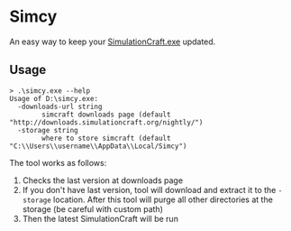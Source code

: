# Simcy

An easy way to keep your [SimulationCraft.exe](https://www.simulationcraft.org/) updated.

## Usage 

```
> .\simcy.exe --help
Usage of D:\simcy.exe:
  -downloads-url string
        simcraft downloads page (default "http://downloads.simulationcraft.org/nightly/")
  -storage string
        where to store simcraft (default "C:\\Users\\username\\AppData\\Local/Simcy")
```

The tool works as follows:

1. Checks the last version at downloads page
2. If you don't have last version, tool will download and extract it to the `-storage` location. 
After this tool will purge all other directories at the storage (be careful with custom path)
3. Then the latest SimulationCraft will be run
